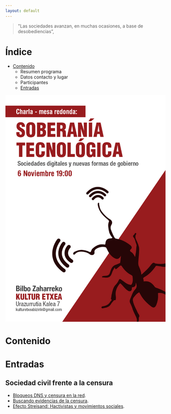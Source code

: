 ```yaml
---
layout: default
---
```


> "Las sociedades avanzan, en muchas ocasiones, a base de desobediencias”,

# Índice

* [Contenido](#contenido)
	* Resumen programa 
	* Datos contacto y lugar
	* Participantes
	* [Entradas](#entradas)
		
![](Soberania_tecnologica_AF.jpg)


# Contenido

# Entradas

## Sociedad civil frente a la censura

* [Bloqueos DNS y censura en la red](bloqueos-dns-y-censura-en-la-red.md).
* [Buscando evidencias de la censura](evidencias-censura.md).
* [Efecto Streisand: Hactivistas y movimientos sociales](efecto-streisand-hactivistas-y-movimientos-sociales.md).